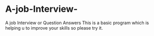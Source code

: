# A-job-Interview-
A  job Interview  or Question Answers This is a basic program which is helping u to improve your skills so please try it.   
